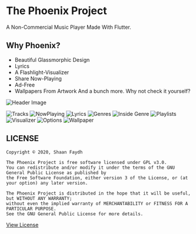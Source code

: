 # The Phoenix Project

A Non-Commercial Music Player Made With Flutter.

## Why Phoenix?
* Beautiful Glassmorphic Design
* Lyrics
* A Flashlight-Visualizer
* Share Now-Playing
* Ad-Free
* Wallpapers From Artwork
And a bunch more. Why not check it yourself?


<img alt="Header Image" src="./screenshots/top.png"></div>

<img alt="Tracks" src="./screenshots/tracks.png"> <img alt="NowPlaying" src="./screenshots/nowplaying.png"> <img alt="Lyrics" src="./screenshots/lyrics.png"> <img alt="Genres" src="./screenshots/genres.png"> <img alt="Inside Genre" src="./screenshots/space.png"> <img alt="Playlists" src="./screenshots/playlists.png"> <img alt="Visualizer" src="./screenshots/visualizer.png"> <img alt="Options" src="./screenshots/options.png"> <img alt="Wallpaper" src="./screenshots/wallpaper.png">

## LICENSE
```
Copyright © 2020, Shaan Faydh

The Phoenix Project is free software licensed under GPL v3.0.
You can redistribute and/or modify it under the terms of the GNU General Public License as published by
the Free Software Foundation, either version 3 of the License, or (at your option) any later version.

The Phoenix Project is distributed in the hope that it will be useful, but WITHOUT ANY WARRANTY;
without even the implied warranty of MERCHANTABILITY or FITNESS FOR A PARTICULAR PURPOSE.
See the GNU General Public License for more details.
```
[View License](https://github.com/shaan-mephobic/The-Phoenix-Project/blob/master/LICENSE)

